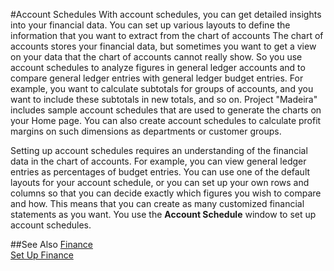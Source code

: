 <properties
                pageTitle="Account Schedules| Project “Madeira”"
                description="Using account schedules to analyse data." 
                services="project-madeira" 
                documentationCenter=""
                authors="edupont04"
/>
<tags
    ms.service="project-madeira"
    ms.topic="article"
    ms.devlang="na"
    ms.topic="article"
    ms.tgt_pltfrm="na"
    ms.workload="Madeira"
    ms.date="05/12/2016"
    ms.author="edupont04" />
                
#Account Schedules
With account schedules, you can get detailed insights into your financial data. You can set up various layouts to define the information that you want to extract from the chart of accounts
The chart of accounts stores your financial data, but sometimes you want to get a view on your data that the chart of accounts cannot really show. So you use account schedules to analyze figures in general ledger accounts and to compare general ledger entries with general ledger budget entries. 
For example, you want to calculate subtotals for groups of accounts, and you want to include these subtotals in new totals, and so on. 
Project "Madeira" includes sample account schedules that are used to generate the charts on your Home page. You can also create account schedules to calculate profit margins on such dimensions as departments or customer groups.  
  
Setting up account schedules requires an understanding of the financial data in the chart of accounts. 
For example, you can view general ledger entries as percentages of budget entries. 
You can use one of the default layouts for your account schedule, or you can set up your own rows and columns so that you can decide exactly which figures you wish to compare and how. 
This means that you can create as many customized financial statements as you want. You use the **Account Schedule** window to set up account schedules.  

##See Also
[Finance](finance.md)  
[Set Up Finance](finance-setup-finance.md)  
  
